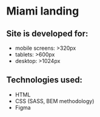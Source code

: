 <h1>Miami landing</h1>

<h2>Site is developed for:</h2>
<ul>
  <li>mobile screens: >320px</li>
  <li>tablets: >600px</li>
  <li>desktop: >1024px</li>
</ul>

<h2>Technologies used:</h2>
<ul>
  <li>HTML</li>
  <li>CSS (SASS, BEM methodology)</li>
  <li>Figma</li>
</ul>





